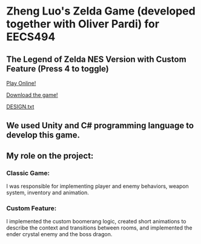 # Zheng Luo's Zelda Game (developed together with Oliver Pardi) for EECS494

## The Legend of Zelda NES Version with Custom Feature (Press 4 to toggle)

[Play Online!](https://luozheng2002.itch.io/custom-zelda "play online")

[Download the game!](https://LuoZheng2002.github.io/zelda_game/zelda_game.zip "Download zelda_game.zip")

[DESIGN.txt](https://luozheng2002.github.io/zelda_game/DESIGN.txt "Download DESIGN.txt")

## We used Unity and C# programming language to develop this game.

## My role on the project:

### Classic Game: 
I was responsible for implementing player and enemy behaviors, weapon system, inventory and animation.

### Custom Feature:
I implemented the custom boomerang logic, created short animations to describe the context and transitions between rooms, and implemented the ender crystal enemy and the boss dragon.